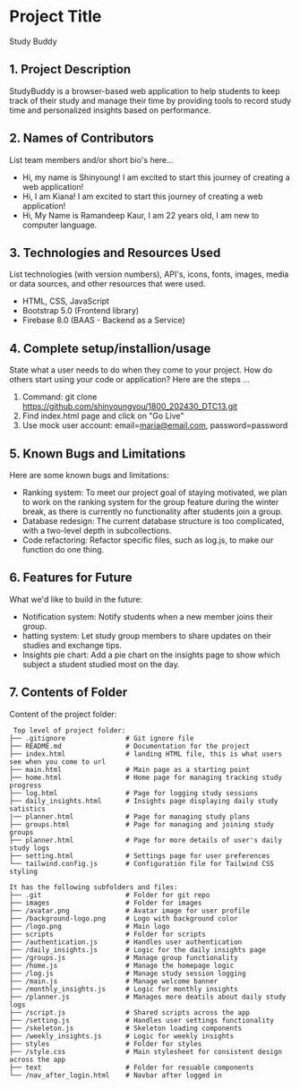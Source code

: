 # Project Title
Study Buddy

## 1. Project Description
StudyBuddy is a browser-based web application to help students to keep track of their study and manage their time by providing tools to record study time and personalized insights based on performance.
 

## 2. Names of Contributors
List team members and/or short bio's here... 
* Hi, my name is Shinyoung! I am excited to start this journey of creating a web application!
* Hi, I am Kiana! I am excited to start this journey of creating a web application!
* Hi, My Name is Ramandeep Kaur, I am 22 years old, I am new to computer language.
	
## 3. Technologies and Resources Used
List technologies (with version numbers), API's, icons, fonts, images, media or data sources, and other resources that were used.
* HTML, CSS, JavaScript
* Bootstrap 5.0 (Frontend library)
* Firebase 8.0 (BAAS - Backend as a Service)

## 4. Complete setup/installion/usage
State what a user needs to do when they come to your project.  How do others start using your code or application?
Here are the steps ...
1. Command: git clone https://github.com/shinyoungyou/1800_202430_DTC13.git
2. Find index.html page and click on "Go Live"
3. Use mock user account: email=maria@email.com, password=password

## 5. Known Bugs and Limitations
Here are some known bugs and limitations:
* Ranking system: To meet our project goal of staying motivated, we plan to work on the ranking system for the group feature during the winter break, as there is currently no functionality after students join a group.
* Database redesign: The current database structure is too complicated, with a two-level depth in subcollections.
* Code refactoring: Refactor specific files, such as log.js, to make our function do one thing. 

## 6. Features for Future
What we'd like to build in the future:
* Notification system: Notify students when a new member joins their group.
* hatting system: Let study group members to share updates on their studies and exchange tips.
* Insights pie chart: Add a pie chart on the insights page to show which subject a student studied most on the day.
	
## 7. Contents of Folder
Content of the project folder:

```
 Top level of project folder: 
├── .gitignore               # Git ignore file
├── README.md                # Documentation for the project  
├── index.html               # landing HTML file, this is what users see when you come to url
├── main.html                # Main page as a starting point 
├── home.html                # Home page for managing tracking study progress
├── log.html                 # Page for logging study sessions
├── daily_insights.html      # Insights page displaying daily study satistics
|── planner.html             # Page for managing study plans 
├── groups.html              # Page for managing and joining study  groups
├── planner.html             # Page for more details of user's daily study logs
├── setting.html             # Settings page for user preferences  
└── tailwind.config.js       # Configuration file for Tailwind CSS styling  

It has the following subfolders and files:
├── .git                     # Folder for git repo
├── images                   # Folder for images
├── /avatar.png              # Avatar image for user profile
├── /background-logo.png     # Logo with background color
├── /logo.png                # Main logo
├── scripts                  # Folder for scripts
├── /authentication.js       # Handles user authentication        
├── /daily_insights.js       # Logic for the daily insights page  
├── /groups.js               # Manage group functionality  
├── /home.js                 # Manage the homepage logic  
├── /log.js                  # Manage study session logging  
├── /main.js                 # Manage welcome banner
├── /monthly_insights.js     # Logic for monthly insights  
├── /planner.js              # Manages more deatils about daily study logs
├── /script.js               # Shared scripts across the app  
├── /setting.js              # Handles user settings functionality  
├── /skeleton.js             # Skeleton loading components  
├── /weekly_insights.js      # Logic for weekly insights  
├── styles                   # Folder for styles
├── /style.css               # Main stylesheet for consistent design across the app  
├── text                     # Folder for resuable components
└── /nav_after_login.html    # Navbar after logged in


